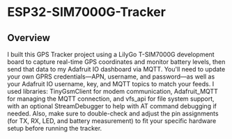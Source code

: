 # ESP32-SIM7000G-Tracker

## Overview
I built this GPS Tracker project using a LilyGo T-SIM7000G development board to capture real-time GPS coordinates and monitor battery levels, then send that data to my Adafruit IO dashboard via MQTT. You'll need to update your own GPRS credentials—APN, username, and password—as well as your Adafruit IO username, key, and MQTT topics to match your feeds. I used libraries: TinyGsmClient for modem communication, Adafruit_MQTT for managing the MQTT connection, and vfs_api for file system support, with an optional StreamDebugger to help with AT command debugging if needed. Also, make sure to double-check and adjust the pin assignments (for TX, RX, LED, and battery measurement) to fit your specific hardware setup before running the tracker.
